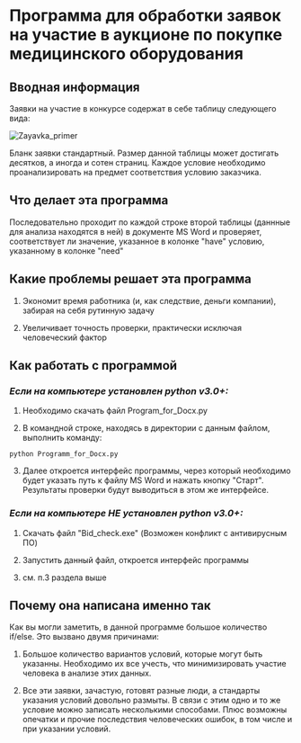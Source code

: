 # **Программа для обработки заявок на участие в аукционе по покупке медицинского оборудования**

## **Вводная информация**
Заявки на участие в конкурсе содержат в себе таблицу следующего вида:

![Zayavka_primer](https://user-images.githubusercontent.com/76068005/109053465-c9ce4f80-76ed-11eb-97c6-826ec47ff97b.png "Пример нужной нам таблицы в заявке")

Бланк заявки стандартный. Размер данной таблицы может достигать десятков, а иногда и сотен страниц. Каждое условие необходимо проанализировать на предмет соответствия условию заказчика.

## **Что делает эта программа**
Последовательно проходит по каждой строке второй таблицы (даннные для анализа находятся в ней) в документе MS Word и проверяет, соответствует ли значение, указанное в колонке "have" условию, указанному в колонке "need"

## **Какие проблемы решает эта программа**
1) Экономит время работника (и, как следствие, деньги компании), забирая на себя рутинную задачу

2) Увеличивает точность проверки, практически исключая человеческий фактор

## **Как работать с программой**

### *Если на компьютере установлен python v3.0+:*

1) Необходимо скачать файл Program_for_Docx.py

2) В командной строке, находясь в директории с данным файлом, выполнить команду:
```
python Programm_for_Docx.py
```
3) Далее откроется интерфейс программы, через который необходимо будет указать путь к файлу MS Word и нажать кнопку "Старт". Результаты проверки будут выводиться в этом же интерфейсе.

### *Если на компьютере **НЕ** установлен python v3.0+:*

1) Скачать файл "Bid_check.exe" (Возможен конфликт с антивирусным ПО)

2) Запустить данный файл, откроется интерфейс программы

3) см. п.3 раздела выше

## Почему она написана именно так

Как вы могли заметить, в данной программе большое количество if/else. Это вызвано двумя причинами:

1) Большое количество вариантов условий, которые могут быть указанны. Необходимо их все учесть, что минимизировать участие человека в анализе этих данных.

2) Все эти заявки, зачастую, готовят разные люди, а стандарты указания условий довольно размыты. В связи с этим одно и то же условие можно записать несколькими способами. Плюс возможны опечатки и прочие последствия человеческих ошибок, в том числе и при указании условий.
